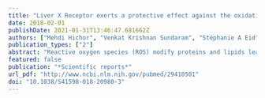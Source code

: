 ```yaml
---
title: "Liver X Receptor exerts a protective effect against the oxidative stress in the peripheral nerve."
date: 2018-02-01
publishDate: 2021-01-31T13:46:47.681662Z
authors: ["Mehdi Hichor", "Venkat Krishnan Sundaram", "Stéphanie A Eid", "Ronza Abdel-Rassoul", "Patrice X Petit", "Didier Borderie", "Jean Bastin", "Assaad A Eid", "Marin Manuel", "Julien Grenier", "Charbel Massaad"]
publication_types: ["2"]
abstract: "Reactive oxygen species (ROS) modify proteins and lipids leading to deleterious outcomes. Thus, maintaining their homeostatic levels is vital. This study highlights the endogenous role of LXRs (LXRα and β) in the regulation of oxidative stress in peripheral nerves. We report that the genetic ablation of both LXR isoforms in mice (LXRdKO) provokes significant locomotor defects correlated with enhanced anion superoxide production, lipid oxidization and protein carbonylation in the sciatic nerves despite the activation of Nrf2-dependant antioxidant response. Interestingly, the reactive oxygen species scavenger N-acetylcysteine counteracts behavioral, electrophysical, ultrastructural and biochemical alterations in LXRdKO mice. Furthermore, Schwann cells in culture pretreated with LXR agonist, TO901317, exhibit improved defenses against oxidative stress generated by tert-butyl hydroperoxide, implying that LXRs play an important role in maintaining the redox homeostasis in the peripheral nervous system. Thus, LXR activation could be a promising strategy to protect from alteration of peripheral myelin resulting from a disturbance of redox homeostasis in Schwann cell."
featured: false
publication: "*Scientific reports*"
url_pdf: "http://www.ncbi.nlm.nih.gov/pubmed/29410501"
doi: "10.1038/S41598-018-20980-3"
---
```


